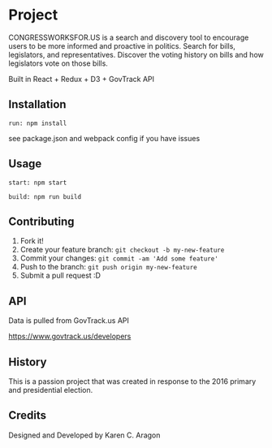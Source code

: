 # Project

CONGRESSWORKSFOR.US is a search and discovery tool to encourage users to be more informed and proactive in politics. Search for bills, legislators, and representatives. Discover the voting history on bills and how legislators vote on those bills.

Built in React + Redux + D3 + GovTrack API


## Installation

`run: npm install`

see package.json and webpack config if you have issues

## Usage

`start: npm start`

`build: npm run build`

## Contributing

1. Fork it!
2. Create your feature branch: `git checkout -b my-new-feature`
3. Commit your changes: `git commit -am 'Add some feature'`
4. Push to the branch: `git push origin my-new-feature`
5. Submit a pull request :D

## API

Data is pulled from GovTrack.us API

https://www.govtrack.us/developers

## History

This is a passion project that was created in response to the 2016 primary and presidential election.

## Credits

Designed and Developed by Karen C. Aragon

